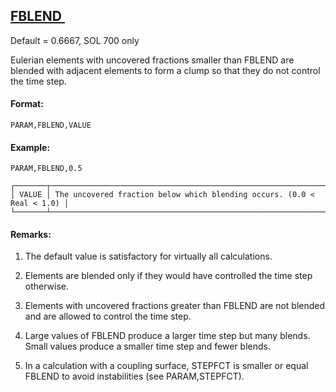 ## [FBLEND ](https://help.hexagonmi.com/bundle/MSC_Nastran_2022.4/page/Nastran_Combined_Book/qrg/parameters/TOC.FBLEND.xhtml)

Default = 0.6667, SOL 700 only

Eulerian elements with uncovered fractions smaller than FBLEND are blended with adjacent elements to form a clump so that they do not control the time step.

#### Format:

```nastran
PARAM,FBLEND,VALUE
```

#### Example:

```nastran
PARAM,FBLEND,0.5
```

```text
┌───────┬────────────────────────────────────────────────────────────────────────┐
│ VALUE │ The uncovered fraction below which blending occurs. (0.0 < Real < 1.0) │
└───────┴────────────────────────────────────────────────────────────────────────┘
```
#### Remarks:

1. The default value is satisfactory for virtually all calculations.

2. Elements are blended only if they would have controlled the time step otherwise.

3. Elements with uncovered fractions greater than FBLEND are not blended and are allowed to control the time step.

4. Large values of FBLEND produce a larger time step but many blends. Small values produce a smaller time step and fewer blends.

5. In a calculation with a coupling surface, STEPFCT is smaller or equal FBLEND to avoid instabilities (see PARAM,STEPFCT).

